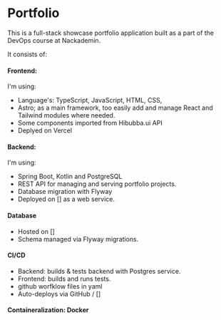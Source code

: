 # Portfolio
This is a full-stack showcase portfolio application built as a part of the DevOps course at Nackademin.

It consists of:
#### Frontend:
I'm using:
- Language's: TypeScript, JavaScript, HTML, CSS,
- Astro; as a main framework, too easily add and manage React and Tailwind modules where needed.
- Some components imported from Hibubba.ui API
- Deplyed on Vercel
  

#### Backend:
I'm using:
- Spring Boot, Kotlin and PostgreSQL
- REST API for managing and serving portfolio projects.
- Database migration with Flyway
- Deployed on [] as a web service.

#### Database
- Hosted on []
- Schema managed via Flyway migrations.


#### CI/CD
- Backend: builds & tests backend with Postgres service.
- Frontend: builds and runs tests.
- github worfklow files in yaml
- Auto-deploys via GitHub / []

#### Containeralization: Docker
